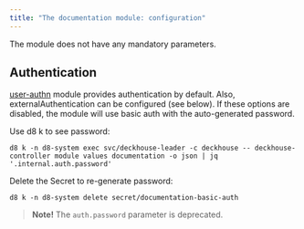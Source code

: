 ```yaml
---
title: "The documentation module: configuration"
---
```


The module does not have any mandatory parameters.

<!-- SCHEMA -->

## Authentication

[user-authn](../user-authn/) module provides authentication by default. Also, externalAuthentication can be configured (see below).
If these options are disabled, the module will use basic auth with the auto-generated password.

Use d8 k to see password:

```shell
d8 k -n d8-system exec svc/deckhouse-leader -c deckhouse -- deckhouse-controller module values documentation -o json | jq '.internal.auth.password'
```

Delete the Secret to re-generate password:

```shell
d8 k -n d8-system delete secret/documentation-basic-auth
```

> **Note!** The `auth.password` parameter is deprecated.

